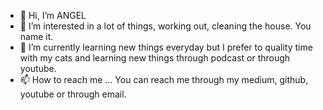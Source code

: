 - 👋 Hi, I’m ANGEL
- 👀 I’m interested in a lot of things, working out, cleaning the house. You name it.
- 🌱 I’m currently learning new things everyday but I prefer to quality time with my cats and learning new things through podcast or through youtube.
- 📫 How to reach me ... You can reach me through my medium, github, youtube or through email.

<!---
GingerWackyPochieKashiOnionGarlicLingJu/GingerWackyPochieKashiOnionGarlicLingJu is a ✨ special ✨ repository because its `README.md` (this file) appears on your GitHub profile.
You can click the Preview link to take a look at your changes.
--->
